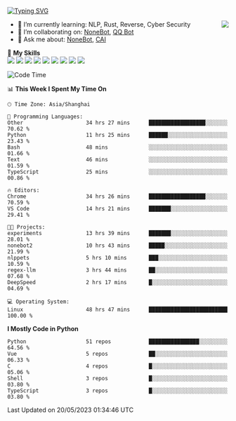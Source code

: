 [![Typing SVG](https://readme-typing-svg.herokuapp.com?size=25&duration=2500&color=8C43EA&vCenter=true&width=200&height=40&lines=Hi+there+%F0%9F%91%8B%F0%9F%8F%BB;I'm+yanyongyu)](https://git.io/typing-svg)

<a href="#">
  <img align="right" src="https://github-readme-stats.vercel.app/api?username=yanyongyu&count_private=true&show_icons=true&bg_color=15,f2f7fd,E0EAFC" />
</a>

- 🌱 I’m currently learning: NLP, Rust, Reverse, Cyber Security
- 👯 I’m collaborating on: [NoneBot](https://github.com/nonebot), [QQ Bot](https://github.com/Mrs4s/go-cqhttp)
- 💬 Ask me about: [NoneBot](https://github.com/nonebot), [CAI](https://github.com/cscs181/CAI)

🌟 **My Skills**  
![](https://img.shields.io/badge/-Python-3e74a2?style=flat-square&logo=Python&logoColor=fff)
![](https://img.shields.io/badge/-Node.js-339933?style=flat-square&logo=Node.js&logoColor=fff)
![](https://img.shields.io/badge/-Vue-4fc08d?style=flat-square&logo=Vue.js&logoColor=fff)
![](https://img.shields.io/badge/-React-2d98ce?style=flat-square&logo=React&logoColor=fff)
![](https://img.shields.io/badge/-Docker-2496ED?style=flat-square&logo=Docker&logoColor=fff)
![](https://img.shields.io/badge/-Linux-000000?style=flat-square&logo=Linux&logoColor=fff)
![](https://img.shields.io/badge/-MySQL-4479A1?style=flat-square&logo=MySQL&logoColor=fff)
![](https://img.shields.io/badge/-Redis-DC382D?style=flat-square&logo=Redis&logoColor=fff)
![](https://img.shields.io/badge/-MongoDB-47A248?style=flat-square&logo=MongoDB&logoColor=fff)

<!--START_SECTION:waka-->
![Code Time](http://img.shields.io/badge/Code%20Time-4%2C069%20hrs%2035%20mins-blue)

📊 **This Week I Spent My Time On** 

```text
🕑︎ Time Zone: Asia/Shanghai

💬 Programming Languages: 
Other                    34 hrs 27 mins      ██████████████████░░░░░░░   70.62 % 
Python                   11 hrs 25 mins      ██████░░░░░░░░░░░░░░░░░░░   23.43 % 
Bash                     48 mins             ░░░░░░░░░░░░░░░░░░░░░░░░░   01.66 % 
Text                     46 mins             ░░░░░░░░░░░░░░░░░░░░░░░░░   01.59 % 
TypeScript               25 mins             ░░░░░░░░░░░░░░░░░░░░░░░░░   00.86 % 

🔥 Editors: 
Chrome                   34 hrs 26 mins      ██████████████████░░░░░░░   70.59 % 
VS Code                  14 hrs 21 mins      ███████░░░░░░░░░░░░░░░░░░   29.41 % 

🐱‍💻 Projects: 
experiments              13 hrs 39 mins      ███████░░░░░░░░░░░░░░░░░░   28.01 % 
nonebot2                 10 hrs 43 mins      █████░░░░░░░░░░░░░░░░░░░░   21.99 % 
nlppets                  5 hrs 10 mins       ███░░░░░░░░░░░░░░░░░░░░░░   10.59 % 
regex-llm                3 hrs 44 mins       ██░░░░░░░░░░░░░░░░░░░░░░░   07.68 % 
DeepSpeed                2 hrs 17 mins       █░░░░░░░░░░░░░░░░░░░░░░░░   04.69 % 

💻 Operating System: 
Linux                    48 hrs 47 mins      █████████████████████████   100.00 % 
```

**I Mostly Code in Python** 

```text
Python                   51 repos            ████████████████░░░░░░░░░   64.56 % 
Vue                      5 repos             ██░░░░░░░░░░░░░░░░░░░░░░░   06.33 % 
C                        4 repos             █░░░░░░░░░░░░░░░░░░░░░░░░   05.06 % 
Shell                    3 repos             █░░░░░░░░░░░░░░░░░░░░░░░░   03.80 % 
TypeScript               3 repos             █░░░░░░░░░░░░░░░░░░░░░░░░   03.80 % 
```




 Last Updated on 20/05/2023 01:34:46 UTC
<!--END_SECTION:waka-->
